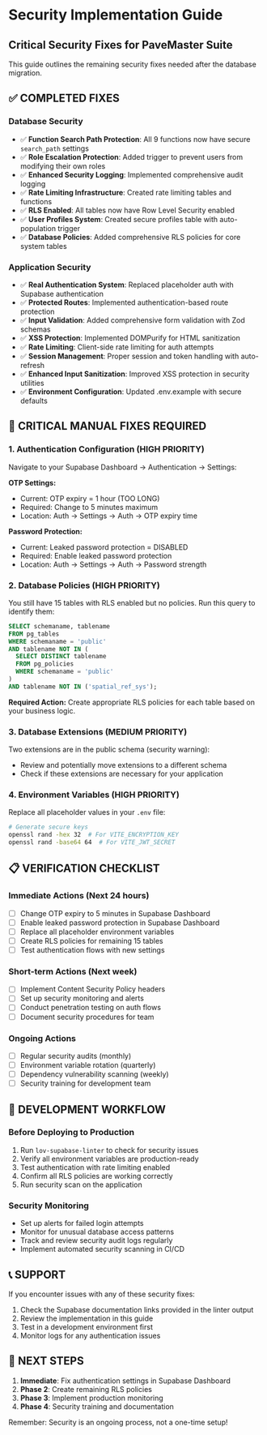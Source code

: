 # Security Implementation Guide
## Critical Security Fixes for PaveMaster Suite

This guide outlines the remaining security fixes needed after the database migration.

## ✅ COMPLETED FIXES

### Database Security
- ✅ **Function Search Path Protection**: All 9 functions now have secure `search_path` settings
- ✅ **Role Escalation Protection**: Added trigger to prevent users from modifying their own roles
- ✅ **Enhanced Security Logging**: Implemented comprehensive audit logging
- ✅ **Rate Limiting Infrastructure**: Created rate limiting tables and functions
- ✅ **RLS Enabled**: All tables now have Row Level Security enabled
- ✅ **User Profiles System**: Created secure profiles table with auto-population trigger
- ✅ **Database Policies**: Added comprehensive RLS policies for core system tables

### Application Security
- ✅ **Real Authentication System**: Replaced placeholder auth with Supabase authentication
- ✅ **Protected Routes**: Implemented authentication-based route protection
- ✅ **Input Validation**: Added comprehensive form validation with Zod schemas
- ✅ **XSS Protection**: Implemented DOMPurify for HTML sanitization
- ✅ **Rate Limiting**: Client-side rate limiting for auth attempts
- ✅ **Session Management**: Proper session and token handling with auto-refresh
- ✅ **Enhanced Input Sanitization**: Improved XSS protection in security utilities
- ✅ **Environment Configuration**: Updated .env.example with secure defaults

## 🚨 CRITICAL MANUAL FIXES REQUIRED

### 1. Authentication Configuration (HIGH PRIORITY)
Navigate to your Supabase Dashboard → Authentication → Settings:

**OTP Settings:**
- Current: OTP expiry = 1 hour (TOO LONG)
- Required: Change to 5 minutes maximum
- Location: Auth → Settings → Auth → OTP expiry time

**Password Protection:**
- Current: Leaked password protection = DISABLED
- Required: Enable leaked password protection
- Location: Auth → Settings → Auth → Password strength

### 2. Database Policies (HIGH PRIORITY)
You still have 15 tables with RLS enabled but no policies. Run this query to identify them:

```sql
SELECT schemaname, tablename 
FROM pg_tables 
WHERE schemaname = 'public' 
AND tablename NOT IN (
  SELECT DISTINCT tablename 
  FROM pg_policies 
  WHERE schemaname = 'public'
)
AND tablename NOT IN ('spatial_ref_sys');
```

**Required Action:** Create appropriate RLS policies for each table based on your business logic.

### 3. Database Extensions (MEDIUM PRIORITY)
Two extensions are in the public schema (security warning):
- Review and potentially move extensions to a different schema
- Check if these extensions are necessary for your application

### 4. Environment Variables (HIGH PRIORITY)
Replace all placeholder values in your `.env` file:

```bash
# Generate secure keys
openssl rand -hex 32  # For VITE_ENCRYPTION_KEY
openssl rand -base64 64  # For VITE_JWT_SECRET
```

## 📋 VERIFICATION CHECKLIST

### Immediate Actions (Next 24 hours)
- [ ] Change OTP expiry to 5 minutes in Supabase Dashboard
- [ ] Enable leaked password protection in Supabase Dashboard
- [ ] Replace all placeholder environment variables
- [ ] Create RLS policies for remaining 15 tables
- [ ] Test authentication flows with new settings

### Short-term Actions (Next week)
- [ ] Implement Content Security Policy headers
- [ ] Set up security monitoring and alerts
- [ ] Conduct penetration testing on auth flows
- [ ] Document security procedures for team

### Ongoing Actions
- [ ] Regular security audits (monthly)
- [ ] Environment variable rotation (quarterly)
- [ ] Dependency vulnerability scanning (weekly)
- [ ] Security training for development team

## 🔧 DEVELOPMENT WORKFLOW

### Before Deploying to Production
1. Run `lov-supabase-linter` to check for security issues
2. Verify all environment variables are production-ready
3. Test authentication with rate limiting enabled
4. Confirm all RLS policies are working correctly
5. Run security scan on the application

### Security Monitoring
- Set up alerts for failed login attempts
- Monitor for unusual database access patterns
- Track and review security audit logs regularly
- Implement automated security scanning in CI/CD

## 📞 SUPPORT

If you encounter issues with any of these security fixes:
1. Check the Supabase documentation links provided in the linter output
2. Review the implementation in this guide
3. Test in a development environment first
4. Monitor logs for any authentication issues

## 🎯 NEXT STEPS

1. **Immediate**: Fix authentication settings in Supabase Dashboard
2. **Phase 2**: Create remaining RLS policies
3. **Phase 3**: Implement production monitoring
4. **Phase 4**: Security training and documentation

Remember: Security is an ongoing process, not a one-time setup!